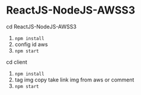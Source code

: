 # ReactJS-NodeJS-AWSS3

cd ReactJS-NodeJS-AWSS3

1. `npm install`
2. config id aws
3. `npm start`




cd client 

1. `npm install`
2. tag img copy take link img from aws or comment
3. `npm start`
